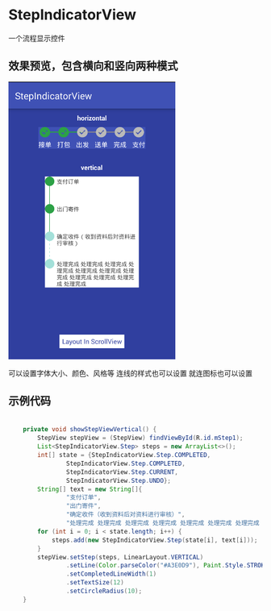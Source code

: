 # StepIndicatorView
一个流程显示控件

效果预览，包含横向和竖向两种模式
---------------------------------  

![image](https://github.com/silladus/StepIndicatorView/blob/master/StepIndicatorView/img/normal.png)

可以设置字体大小、颜色、风格等
连线的样式也可以设置
就连图标也可以设置

示例代码
-------
```java
        
    private void showStepViewVertical() {
        StepView stepView = (StepView) findViewById(R.id.mStep1);
        List<StepIndicatorView.Step> steps = new ArrayList<>();
        int[] state = {StepIndicatorView.Step.COMPLETED,
                StepIndicatorView.Step.COMPLETED,
                StepIndicatorView.Step.CURRENT,
                StepIndicatorView.Step.UNDO};
        String[] text = new String[]{
                "支付订单",
                "出门寄件",
                "确定收件（收到资料后对资料进行审核）",
                "处理完成 处理完成 处理完成 处理完成 处理完成 处理完成 处理完成 处理完成 处理完成 处理完成 处理完成"};
        for (int i = 0; i < state.length; i++) {
            steps.add(new StepIndicatorView.Step(state[i], text[i]));
        }
        stepView.setStep(steps, LinearLayout.VERTICAL)
                .setLine(Color.parseColor("#A3E0D9"), Paint.Style.STROKE, Color.parseColor("#2ca146"), Paint.Style.FILL, 30)
                .setCompletedLineWidth(1)
                .setTextSize(12)
                .setCircleRadius(10);
    }